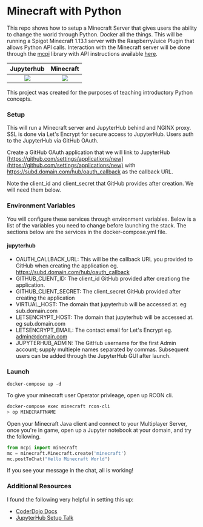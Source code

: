 # Minecraft with Python
This repo shows how to setup a Minecraft Server that gives users the ability to change the world through Python.
Docker all the things. This will be running a Spigot Minecraft 1.13.1 server with the RaspberryJuice Plugin that allows
Python API calls. Interaction with the Minecraft server will be done through the [mcpi](https://github.com/martinohanlon/mcpi) library with 
API instructions available [here](https://www.stuffaboutcode.com/p/minecraft-api-reference.html).

Jupyterhub                 |  Minecraft
:-------------------------:|:-------------------------:
![](https://user-images.githubusercontent.com/6452882/47052283-b2721580-d175-11e8-85f9-1aa644a11258.png)  |  ![](https://user-images.githubusercontent.com/6452882/47052284-b2721580-d175-11e8-97dc-52ae7e4110b8.png)



This project was created for the purposes of teaching introductory Python concepts.

### Setup
This will run a Minecraft server and JupyterHub behind and NGINX proxy. SSL is done via Let's Encrypt for secure access to JupyterHub. Users
auth to the JupyterHub via GitHub OAuth. 

Create a GitHub OAuth application that we will link to JupyterHub [https://github.com/settings/applications/new](https://github.com/settings/applications/new)
with https://subd.domain.com/hub/oauth_callback as the callback URL. 

Note the client_id and client_secret that GitHub provides after creation. We will need them below.

### Environment Variables
You will configure these services through environment variables. Below is a list of the variables you need to change before launching the stack. The
sections below are the services in the docker-compose.yml file.

#### jupyterhub
- OAUTH_CALLBACK_URL: This will be the callback URL you provided to GitHub when creating the application eg. https://subd.domain.com/hub/oauth_callback
- GITHUB_CLIENT_ID: The client_id GitHub provided after creationg the application.
- GITHUB_CLIENT_SECRET: The client_secret GitHub provided after creating the application
- VIRTUAL_HOST: The domain that jupyterhub will be accessed at. eg sub.domain.com
- LETSENCRYPT_HOST: The domain that jupyterhub will be accessed at. eg sub.domain.com
- LETSENCRYPT_EMAIL: The contact email for Let's Encrypt eg. admin@domain.com
- JUPYTERHUB_ADMIN: The GitHub username for the first Admin account; supply multieple names separated by commas. Subsequent users can be added through the JupyterHub GUI after launch.

### Launch
`docker-compose up -d`

To give your minecraft user Operator privleage, open up RCON cli.
```bash
docker-compose exec minecraft rcon-cli
> op MINECRAFTNAME
```

Open your Minecraft Java client and connect to your Multiplayer Server, once you're in game,
open up a Jupyter notebook at your domain, and try the following.

```python
from mcpi import minecraft
mc = minecraft.Minecraft.create('minecraft')
mc.postToChat("Hello Minecraft World")
```
If you see your message in the chat, all is working!


### Additional Resources
I found the following very helpful in setting this up:
 - [CoderDojo Docs](https://coderdojotc.readthedocs.io/projects/python-minecraft/en/latest)
 - [JupyterHub Setup Talk](https://www.youtube.com/watch?v=gSVvxOchT8Y)
